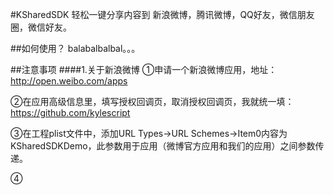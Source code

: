 #KSharedSDK
轻松一键分享内容到 新浪微博，腾讯微博，QQ好友，微信朋友圈，微信好友。

##如何使用？
balabalbalbal。。。

##注意事项
####1.关于新浪微博
①申请一个新浪微博应用，地址：http://open.weibo.com/apps

②在应用高级信息里，填写授权回调页，取消授权回调页，我就统一填：https://github.com/kylescript

③在工程plist文件中，添加URL Types->URL Schemes->Item0内容为KSharedSDKDemo，此参数用于应用（微博官方应用和我们的应用）之间参数传递。

④